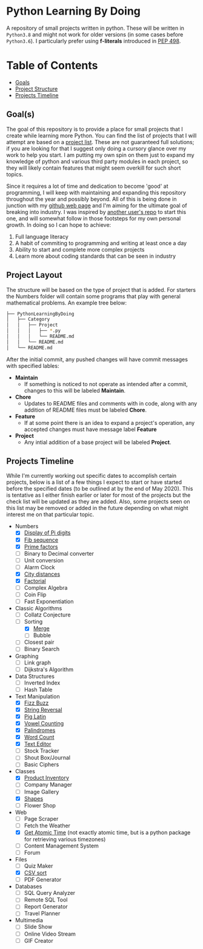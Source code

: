 # Python Learning By Doing

A repository of small projects written in python. These will be written in `Python3.8` and might not work for older versions (in some cases before `Python3.6`). I particularly  prefer using **f-literals** introduced in [PEP 498](https://www.python.org/dev/peps/pep-0498/). 

# Table of Contents

* [Goals](#Goals)
* [Project Structure](#Project-Layout)
* [Projects Timeline](#Projects-Timeline)

## Goal(s)

The goal of this repository is to provide a place for small projects that I create while learning more Python. You can find the list of projects that I will attempt are based on a [project list](https://github.com/karan/Projects). These are not guaranteed full solutions; if you are looking for that I suggest only doing a cursory glance over my work to help you start. I am putting my own spin on them just to expand my knowledge of python and various third party modules in each project, so they will likely contain features that might seem overkill for such short topics.

Since it requires a lot of time and dedication to become 'good' at programming, I will keep with maintaining and expanding this repository throughout the year and possibly beyond. All of this is being done in junction with my [github web page](https://github.com/Dulatr/dulatr.github.io) and I'm aiming for the ultimate goal of breaking into industry. I was inspired by [another user's repo](https://github.com/udohsolomon/My_python_deliberate_practice) to start this one, and will somewhat follow in those footsteps for my own personal growth. In doing so I can hope to achieve:

1. Full language literacy
2. A habit of commiting to programming and writing at least once a day
3. Ability to start and complete more complex projects
4. Learn more about coding standards that can be seen in industry

## Project Layout

The structure will be based on the type of project that is added. For starters the Numbers folder will contain some programs that play with general mathematical problems. An example tree below:

```bash
├── PythonLearningByDoing
│   ├── Category
│   │   ├── Project 
│   │   │   ├── *.py
│   │   │   └── README.md
│   │   └── README.md
│   └── README.md
```
After the initial commit, any pushed changes will have commit messages with specified lables:

* **Maintain**
    - If something is noticed to not operate as intended after a commit, changes to this will be labeled **Maintain**. 
* **Chore**
    - Updates to README files and comments with in code, along with any addition of README files must be labeled **Chore**.
* **Feature**
    - If at some point there is an idea to expand a project's operation, any accepted changes must have message label **Feature**
* **Project**
    - Any intial addition of a base project will be labeled **Project**. 

## Projects Timeline

While I'm currently working out specific dates to accomplish certain projects, below is a list of a few things I expect to start or have started before the specified dates (to be outlined at by the end of May 2020). This is tentative as I either finish earlier or later for most of the projects but the check list will be updated as they are added. Also, some projects seen on this list may be removed or added in the future depending on what might interest me on that particular topic.

* Numbers
    - [x] [Display of Pi digits](/Numbers/DigitsOfPi/)
    - [X] [Fib sequence](/Numbers/FibonnaciSequence)
    - [x] [Prime factors](/Numbers/PrimeFactors)
    - [ ] Binary to Decimal converter
    - [ ] Unit conversion
    - [ ] Alarm Clock
    - [x] [City distances](/Numbers/Distance)
    - [x] [Factorial](/Numbers/Factorial)
    - [ ] Complex Algebra
    - [ ] Coin Flip
    - [ ] Fast Exponentiation
* Classic Algorithms
    - [ ] Collatz Conjecture
    - [ ] Sorting
        - [X] [Merge](/ClassicAlgorithms/MergeSort)
        - [ ] Bubble
    - [ ] Closest pair
    - [ ] Binary Search
* Graphing
    - [ ] Link graph
    - [ ] Dijkstra's Algorithm
* Data Structures
    - [ ] Inverted Index
    - [ ] Hash Table
* Text Manipulation
    - [x] [Fizz Buzz](/Text/FizzBuzz)
    - [x] [String Reversal](/Text/StringReverse)
    - [x] [Pig Latin](/Text/PigLatin)
    - [x] [Vowel Counting](/Text/WordCount)
    - [x] [Palindromes](/Text/Palindromes)
    - [x] [Word Count](/Text/WordCount)
    - [x] [Text Editor](/Text/FizzEditor)
    - [ ] Stock Tracker
    - [ ] Shout Box/Journal
    - [ ] Basic Ciphers
* Classes
    - [x] [Product Inventory](/Classes/InventoryProduct)
    - [ ] Company Manager
    - [ ] Image Gallery
    - [x] [Shapes](/Classes/Shapes)
    - [ ] Flower Shop
* Web 
    - [ ] Page Scraper
    - [ ] Fetch the Weather
    - [x] [Get Atomic Time](https://github.com/Dulatr/WorldTimeAPI) (not exactly atomic time, but is a python package for retrieving various timezones)
    - [ ] Content Management System
    - [ ] Forum
* Files
    - [ ] Quiz Maker
    - [x] [CSV sort](/Files/CSVsort)
    - [ ] PDF Generator
* Databases
    - [ ] SQL Query Analyzer
    - [ ] Remote SQL Tool
    - [ ] Report Generator
    - [ ] Travel Planner
* Multimedia 
    - [ ] Slide Show
    - [ ] Online Video Stream
    - [ ] GIF Creator